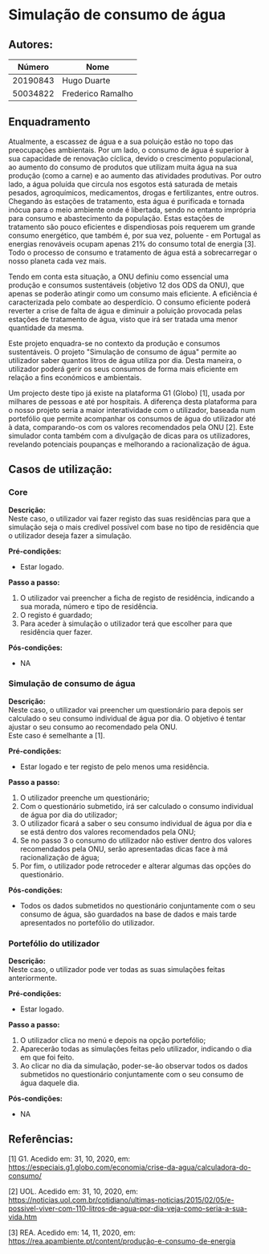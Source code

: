 # Simulação de consumo de água

## Autores:

| Número | Nome |
|--------|------|
|  20190843  | Hugo Duarte |
|  50034822  | Frederico Ramalho |

## Enquadramento

Atualmente, a escassez de água e a sua poluição estão no topo das preocupações ambientais. Por um lado, o consumo de água é superior à sua capacidade de renovação cíclica, devido o crescimento populacional, ao aumento do consumo de produtos que utilizam muita água na sua produção (como a carne) e ao aumento das atividades produtivas. Por outro lado, a água poluída que circula nos esgotos está saturada de metais pesados, agroquímicos, medicamentos, drogas e fertilizantes, entre outros. Chegando às estações de tratamento, esta água é purificada e tornada inócua para o meio ambiente onde é libertada, sendo no entanto imprópria para consumo e abastecimento da população. Estas estações de tratamento são pouco eficientes e dispendiosas pois requerem um grande consumo energético, que também é, por sua vez, poluente -  em Portugal as energias renováveis ocupam apenas 21% do consumo total de energia [3]. Todo o processo de consumo e tratamento de água está a sobrecarregar o nosso planeta cada vez mais. 

Tendo em conta esta situação, a ONU definiu como essencial uma produção e consumos sustentáveis (objetivo 12 dos ODS da ONU), que apenas se poderão atingir como um consumo mais eficiente. A eficiência é caracterizada pelo combate ao desperdício. O consumo eficiente poderá reverter a crise de falta de água e diminuir a poluição provocada pelas estações de tratamento de água, visto que irá ser tratada uma menor quantidade da mesma.


Este projeto enquadra-se no contexto da produção e consumos sustentáveis. O projeto "Simulação de consumo de água" permite ao utilizador saber quantos litros de água utiliza por dia. Desta maneira, o utilizador poderá gerir os seus consumos de forma mais eficiente em relação a fins económicos e ambientais. 


Um projecto deste tipo já existe na plataforma G1 (Globo) [1], usada por milhares de pessoas e até por hospitais. A diferença desta plataforma para o nosso projeto seria a maior interatividade com o utilizador, baseada num portefólio que permite acompanhar os consumos de água do utilizador até à data, comparando-os com os valores recomendados pela ONU [2]. Este simulador conta também com a divulgação de dicas para os utilizadores, revelando potenciais poupanças e melhorando a racionalização de água.


## Casos de utilização:

### Core
**Descrição:** \
Neste caso, o utilizador vai fazer registo das suas residências para que a simulação seja o mais credível possível com base no tipo de residência que o utilizador deseja fazer a simulação.

**Pré-condições:**
- Estar logado.

**Passo a passo:**
1. O utilizador vai preencher a ficha de registo de residência, indicando a sua morada, número e tipo de residência.
2. O registo é guardado;
3. Para aceder à simulação o utilizador terá que escolher para que residência quer fazer.

**Pós-condições:**
- NA

### Simulação de consumo de água
**Descrição:** \
Neste caso, o utilizador vai preencher um questionário para depois ser calculado o seu consumo individual de água por dia. O objetivo é tentar ajustar o seu consumo ao recomendado pela ONU.                 
Este caso é semelhante a [1].

**Pré-condições:**
- Estar logado e ter registo de pelo menos uma residência.

**Passo a passo:**
1. O utilizador preenche um questionário;
2. Com o questionário submetido, irá ser calculado o consumo individual de água por dia do utilizador;
3. O utilizador ficará a saber o seu consumo individual de água por dia e se está dentro dos valores recomendados pela ONU;
4. Se no passo 3 o consumo do utilizador não estiver dentro dos valores recomendados pela ONU, serão apresentadas dicas face à má racionalização de água;
5. Por fim, o utilizador pode retroceder e alterar algumas das opções do questionário.

**Pós-condições:**
- Todos os dados submetidos no questionário conjuntamente com o seu consumo de água, são guardados na base de dados e mais tarde apresentados no portefólio do utilizador.

### Portefólio do utilizador
**Descrição:** \
Neste caso, o utilizador pode ver todas as suas simulações feitas anteriormente.

**Pré-condições:**
- Estar logado.

**Passo a passo:**
1. O utilizador clica no menú e depois na opção portefólio;
2. Aparecerão todas as simulações feitas pelo utilizador, indicando o dia em que foi feito.
3. Ao clicar no dia da simulação, poder-se-ão observar todos os dados submetidos no questionário conjuntamente com o seu consumo de água daquele dia.

**Pós-condições:**
- NA

## Referências:

[1] G1. Acedido em: 31, 10, 2020, em: https://especiais.g1.globo.com/economia/crise-da-agua/calculadora-do-consumo/

[2] UOL. Acedido em: 31, 10, 2020, em: https://noticias.uol.com.br/cotidiano/ultimas-noticias/2015/02/05/e-possivel-viver-com-110-litros-de-agua-por-dia-veja-como-seria-a-sua-vida.htm 

[3] REA. Acedido em: 14, 11, 2020, em: https://rea.apambiente.pt/content/produção-e-consumo-de-energia
